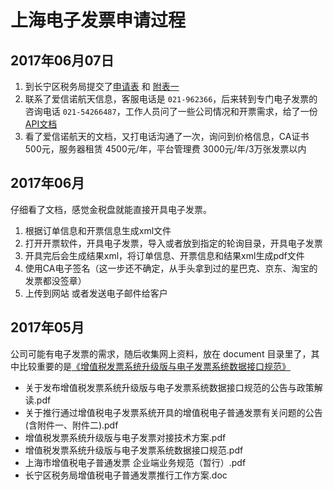 # 上海电子发票申请过程

## 2017年06月07日

1. 到长宁区税务局提交了[申请表](e-invoicing/document/shanghai/上海市增值税电子普通发票申请书.pdf) 和 [附表一](e-invoicing/document/shanghai/长宁区税务局增值税电子普通发票推行工作方案.doc)
2. 联系了爱信诺航天信息，客服电话是 `021-962366`，后来转到专门电子发票的咨询电话 `021-54266487`，工作人员问了一些公司情况和开票需求，给了一份[API文档](e-invoicing/document/shanghai/Aisino/上海电子发票分平台API规范V1.41.pdf)
3. 看了爱信诺航天的文档，又打电话沟通了一次，询问到价格信息，CA证书 500元，服务器租赁 4500元/年，平台管理费 3000元/年/3万张发票以内


## 2017年06月

仔细看了文档，感觉金税盘就能直接开具电子发票。
1. 根据订单信息和开票信息生成xml文件
2. 打开开票软件，开具电子发票，导入或者放到指定的轮询目录，开具电子发票
3. 开具完后会生成结果xml，将订单信息、开票信息和结果xml生成pdf文件
4. 使用CA电子签名（这一步还不确定，从手头拿到过的星巴克、京东、淘宝的发票都没签章）
5. 上传到网站 或者发送电子邮件给客户


## 2017年05月

公司可能有电子发票的需求，随后收集网上资料，放在 document 目录里了，其中比较重要的是[《增值税发票系统升级版与电子发票系统数据接口规范》](e-invoicing/document/增值税发票系统升级版与电子发票系统数据接口规范.pdf)

* 关于发布增值税发票系统升级版与电子发票系统数据接口规范的公告与政策解读.pdf
* 关于推行通过增值税电子发票系统开具的增值税电子普通发票有关问题的公告(含附件一、附件二).pdf
* 增值税发票系统升级版与电子发票对接技术方案.pdf
* 增值税发票系统升级版与电子发票系统数据接口规范.pdf
* 上海市增值税电子普通发票 企业端业务规范（暂行）.pdf
* 长宁区税务局增值税电子普通发票推行工作方案.doc


